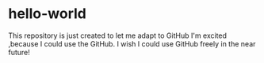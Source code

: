 # hello-world
This repository is just created to let me adapt to GitHub
I'm excited ,because I could use the GitHub.
I wish I could use GitHub freely in the near future!
